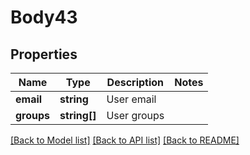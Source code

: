 # Body43

## Properties
Name | Type | Description | Notes
------------ | ------------- | ------------- | -------------
**email** | **string** | User email | 
**groups** | **string[]** | User groups | 

[[Back to Model list]](../README.md#documentation-for-models) [[Back to API list]](../README.md#documentation-for-api-endpoints) [[Back to README]](../README.md)


